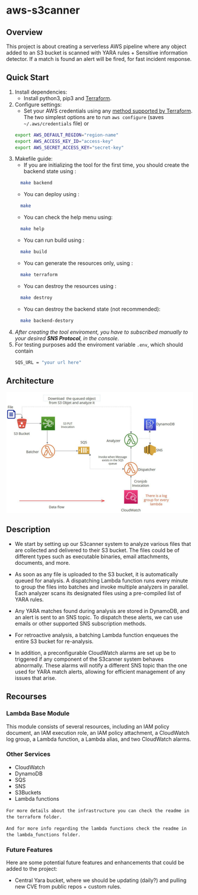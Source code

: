 # aws-s3canner



## Overview
This project is about creating a serverless AWS pipeline where any object added to an S3 bucket is scanned with YARA rules + Sensitive information detector. If a match is found an alert will be fired, for fast incident response.

## Quick Start
  1. Install dependencies:
      - Install python3, pip3 and [Terraform](https://www.terraform.io/intro/getting-started/install.html).
  2. Configure settings:
      - Set your AWS credentials using any
      [method supported by Terraform](https://www.terraform.io/docs/providers/aws/#authentication).
      The two simplest options are to run `aws configure` (saves `~/.aws/credentials` file) or
      ```bash
      export AWS_DEFAULT_REGION="region-name"
      export AWS_ACCESS_KEY_ID="access-key"
      export AWS_SECRET_ACCESS_KEY="secret-key"
      ```
  3. Makefile guide:
      - If you are initializing the tool for the first time, you should create the backend state using :
      ```bash
        make backend
      ```
      - You can deploy using :
      ```bash
        make
      ```
      - You can check the help menu using:
      ```bash
        make help
      ```
      - You can run build using :
      ```bash
        make build
      ```
      - You can generate the resources only, using :
      ```bash
        make terraform
      ```
      - You can destroy the resources using :
      ```bash
        make destroy
      ```
      - You can destroy the backend state (not recommended):
      ```bash
        make backend-destory
      ```
  5. _After creating the tool enviroment, you have to subscribed manually to your desired **SNS Protocol**, in the console_.
  6. For testing purposes add the enviroment variable `.env`, which should contain
      ```bash
      SQS_URL = "your url here"
      ```

## Architecture
![smth](./img/newchart.png)

## Description
- We start by setting up our S3canner system to analyze various files that are collected and delivered to their S3 bucket. The files could be of different types such as executable binaries, email attachments, documents, and more.

- As soon as any file is uploaded to the S3 bucket, it is automatically queued for analysis. A dispatching Lambda function runs every minute to group the files into batches and invoke multiple analyzers in parallel. Each analyzer scans its designated files using a pre-compiled list of YARA rules.

- Any YARA matches found during analysis are stored in DynamoDB, and an alert is sent to an SNS topic. To dispatch these alerts, we can use emails or other supported SNS subscription methods.

- For retroactive analysis, a batching Lambda function enqueues the entire S3 bucket for re-analysis.

- In addition, a preconfigurable CloudWatch alarms are set up be to triggered if any component of the S3canner system behaves abnormally. These alarms will notify a different SNS topic than the one used for YARA match alerts, allowing for efficient management of any issues that arise.

## Recourses
### Lambda Base Module
This module consists of several resources, including an IAM policy document, an IAM execution role, an IAM policy attachment, a CloudWatch log group, a Lambda function, a Lambda alias, and two CloudWatch alarms.

### Other Services
- CloudWatch
- DynamoDB
- SQS
- SNS
- S3Buckets
- Lambda functions

`For more details about the infrastructure you can check the readme in the terraform folder.`

`And for more info regarding the lambda functions check the readme in the lambda_functions folder.`

### Future Features

Here are some potential future features and enhancements that could be added to the project:

- Central Yara bucket, where we should be updating (daily?) and pulling new CVE from public repos + custom rules.